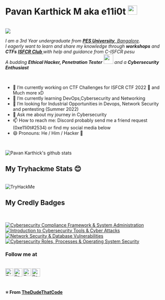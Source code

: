 

<!--
**Mre11i0t/Mre11i0t** is a ✨ _special_ ✨ repository because its `README.md` (this file) appears on your GitHub profile.

Here are some ideas to get you started:

- 🔭 I’m currently working on ...
- 🌱 I’m currently learning ...
- 👯 I’m looking to collaborate on ...
- 🤔 I’m looking for help with ...
- 💬 Ask me about ...
- 📫 How to reach me: ...
- 😄 Pronouns: ...
- ⚡ Fun fact: ...
-->
# Pavan Karthick M aka e11i0t <img src="https://github.com/TheDudeThatCode/TheDudeThatCode/blob/master/Assets/Hi.gif" width="29px"> 
<br>
<img src=https://media.giphy.com/media/5yGaqOGLZOsqPqmnmT/giphy.gif>
<p>
  <em>
    I am a 3rd Year undergraduate from <a href="https://pes.edu"> <b>PES University</b>, Bangalore</a>. <br>
    I eagerly want to learn and share my knowledge through <b>workshops</b> and <b>CTFs</b> <a href="https://isfcr.pes.edu"><b> ISFCR Club </b></a> with help and guidance from C-ISFCR pesu <br> 
    A budding <b>Ethical Hacker, Penetration Tester</b> <img src="https://github.com/TheDudeThatCode/TheDudeThatCode/blob/master/Assets/Developer.gif" width="30px"> and a <b>Cybersecurity Enthusiast</b>&nbsp;<br></em>  
</p>

<br>

- 🔭 I’m currently working on CTF Challenges for ISFCR CTF 2022 🤫 and Much more xD
- 🌱 I’m currently learning DevOps,Cybersecurity and Networking
- 👯 I’m looking for Industrial Opportunities in Devops, Network Security and pentesting (Summer 2022)
- 💬 Ask me about my journey in Cybersecurity
- 📫 How to reach me: Discord probably send me a friend request (0xe11i0t#2534) or find my social media below
- 😄 Pronouns: He / Him / Hacker 🤣

<br>

![Pavan Karthick's github stats](https://github-readme-stats.vercel.app/api?username=Mre11i0t&show_icons=true&hide_border=true)
<br>
## My Tryhackme Stats 😊 
<br>
 <img src="https://tryhackme-badges.s3.amazonaws.com/e11i0t.png" alt="TryHackMe">
 
## My Credly Badges

<br>
<!--START_SECTION:badges-->

[![Cybersecurity Compliance Framework & System Administration](https://images.credly.com/size/110x110/images/35197eb5-da41-4ad5-94e9-ad35c9fd7890/Cybersec_compl_framew_sys_admin.png)](http://www.credly.com/badges/0b03f6ec-0383-401f-980d-5c82442a3bd3 "Cybersecurity Compliance Framework & System Administration")
[![Introduction to Cybersecurity Tools & Cyber Attacks](https://images.credly.com/size/110x110/images/0eedb945-52e8-4b9b-bdf6-4ebdd50ca0c8/Intro_to_Cybersec_tools_-_cyber_attacks.png)](http://www.credly.com/badges/343d4bac-6c90-42d1-9af3-a630a9d473b2 "Introduction to Cybersecurity Tools & Cyber Attacks")
[![Network Security & Database Vulnerabilities](https://images.credly.com/size/110x110/images/16bb3b0a-9b25-4165-8d70-3b4f88b17db4/Net_Security_DB_Vulnerable.png)](http://www.credly.com/badges/5f526aa7-0a54-4692-9a5a-cb5a16686836 "Network Security & Database Vulnerabilities")
[![Cybersecurity Roles, Processes & Operating System Security](https://images.credly.com/size/110x110/images/2d8a1c02-779b-4b58-9e11-701dcbeaf380/Cyber_roles__process_Op_Sys_Sec.png)](http://www.credly.com/badges/2dad32e2-d901-45ee-a802-7035feb12789 "Cybersecurity Roles, Processes & Operating System Security")
<!--END_SECTION:badges-->
<!-- Test -->
### Follow me at
<br>
  <a href="https://www.linkedin.com/in/e11i0t/">
    <img align="left" alt="Pavan Karthick M | Linkedin" width="24px" src="https://github.com/TheDudeThatCode/TheDudeThatCode/blob/master/Assets/Linkedin.svg" />
  </a>
  <a href="https://twitter.com/e11i0t_">
    <img align="left" alt="Pavan Karthick M | Twitter" width="26px" src="https://github.com/TheDudeThatCode/TheDudeThatCode/blob/master/Assets/Twitter.svg" />
  </a>
  <a href="https://www.instagram.com/urs_truly_pavankarthick/">
    <img align="left" alt="Pavan Karthick M | Instagram" width="24px" src="https://github.com/TheDudeThatCode/TheDudeThatCode/blob/master/Assets/Instagram.svg" />
  </a>
  <a href="mailto:mpkarthick2002@gmail.com">
    <img align="left" alt="Pavan Karthick M | Gmail" width="26px" src="https://github.com/TheDudeThatCode/TheDudeThatCode/blob/master/Assets/Gmail.svg" />
  </a>
  <br><br><br>
  
  **⭐️ From [TheDudeThatCode](https://github.com/TheDudeThatCode)**
